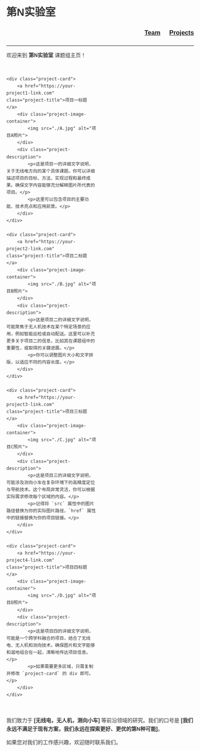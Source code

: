 # 第N实验室

<div style="text-align: right; margin-bottom: 20px;">
  <a href="./team.html" style="font-weight: bold; font-size: 1.2em; margin-right: 20px;">Team</a>
  <a href="./projects.html" style="font-weight: bold; font-size: 1.2em;">Projects</a>
</div>

---

欢迎来到 **第N实验室** 课题组主页！

<style>
/* 全局样式：可选，为了让页面更干净 */
body {
    font-family: Arial, sans-serif;
    line-height: 1.6;
    margin: 20px;
    color: #333;
}

/* 定义容器，使用 CSS Grid 创建两行两列的网格 */
.grid-container {
    display: grid;
    grid-template-columns: 1fr 1fr; /* 两列，每列等宽 */
    grid-template-rows: auto auto; /* 两行，高度自适应 */
    gap: 20px; /* 区域之间的间距 */
    margin-top: 30px;
}

/* 每个项目区域的样式 */
.project-card {
    background-color: #f9f9f9; /* 轻微的背景色，模拟无分割线 */
    padding: 20px;
    border-radius: 8px; /* 圆角边框 */
    box-shadow: 0 2px 4px rgba(0,0,0,0.1); /* 轻微的阴影，增加立体感 */
    display: flex; /* 内部使用 Flexbox 布局 */
    flex-direction: column; /* 元素垂直堆叠 */
    position: relative; /* 用于定位右上角的标题 */
}

/* 项目标题的样式 */
.project-title {
    position: absolute; /* 绝对定位 */
    top: 15px; /* 距离顶部15px */
    right: 20px; /* 距离右侧20px */
    font-size: 1.2em;
    font-weight: bold;
    color: #0056b3; /* 链接颜色 */
    text-decoration: none; /* 默认无下划线 */
}

.project-title:hover {
    text-decoration: underline; /* 鼠标悬停时显示下划线 */
}

/* 项目图片容器的样式 */
.project-image-container {
    float: left; /* 让图片浮动到左侧 */
    margin-right: 15px; /* 图片右侧留出间距 */
    margin-bottom: 10px; /* 图片下方留出间距 */
    width: 100px; /* 控制图片宽度 */
    height: 100px; /* 控制图片高度 */
    overflow: hidden; /* 确保图片不超出容器 */
    border-radius: 4px; /* 图片也带一点圆角 */
}

.project-image-container img {
    width: 100%;
    height: 100%;
    object-fit: cover; /* 裁剪图片以填充容器，保持比例 */
    display: block; /* 移除图片底部空白 */
}

/* 清除浮动，确保内容在图片下方正常排列 */
.project-description::after {
    content: "";
    display: table;
    clear: both;
}

/* 媒体查询：在小屏幕（例如手机）上，布局变为单列 */
@media (max-width: 768px) {
    .grid-container {
        grid-template-columns: 1fr; /* 单列布局 */
    }
    .project-title {
        position: static; /* 取消绝对定位 */
        text-align: left; /* 标题左对齐 */
        margin-bottom: 10px; /* 标题下方增加间距 */
        margin-right: 0;
    }
    .project-image-container {
        float: none; /* 取消浮动 */
        margin-right: 0;
        margin-bottom: 15px;
        width: 100%; /* 图片宽度自适应 */
        height: auto; /* 高度自适应 */
    }
    .project-image-container img {
        height: auto;
    }
}

</style>

<div class="grid-container">

    <div class="project-card">
        <a href="https://your-project1-link.com" class="project-title">项目一标题</a>
        <div class="project-image-container">
            <img src="./A.jpg" alt="项目A照片">
        </div>
        <div class="project-description">
            <p>这是项目一的详细文字说明，关于无线电方向的某个具体课题。你可以详细描述项目的目标、方法、实现过程和最终成果。确保文字内容能够充分解释图片所代表的项目。</p>
            <p>这里可以包含项目的主要功能、技术亮点和应用前景。</p>
        </div>
    </div>

    <div class="project-card">
        <a href="https://your-project2-link.com" class="project-title">项目二标题</a>
        <div class="project-image-container">
            <img src="./B.jpg" alt="项目B照片">
        </div>
        <div class="project-description">
            <p>这是项目二的详细文字说明，可能聚焦于无人机技术在某个特定场景的应用，例如智能巡检或自动配送。这里可以补充更多关于项目二的信息，比如其在课题组中的重要性，或取得的关键进展。</p>
            <p>你可以调整图片大小和文字排版，以适应不同的内容长度。</p>
        </div>
    </div>

    <div class="project-card">
        <a href="https://your-project3-link.com" class="project-title">项目三标题</a>
        <div class="project-image-container">
            <img src="./C.jpg" alt="项目C照片">
        </div>
        <div class="project-description">
            <p>这是项目三的详细文字说明，可能涉及测向小车在复杂环境下的高精度定位与导航技术。这个布局非常灵活，你可以根据实际需求修改每个区域的内容。</p>
            <p>记得将 `src` 属性中的图片路径替换为你的实际图片路径，`href` 属性中的链接替换为你的项目链接。</p>
        </div>
    </div>

    <div class="project-card">
        <a href="https://your-project4-link.com" class="project-title">项目四标题</a>
        <div class="project-image-container">
            <img src="./D.jpg" alt="项目D照片">
        </div>
        <div class="project-description">
            <p>这是项目四的详细文字说明，可能是一个跨学科融合的项目，结合了无线电、无人机和测向技术。确保图片和文字能够和谐地组合在一起，清晰地传达项目信息。</p>
            <p>如果需要更多区域，只需复制并修改 `project-card` 的 div 即可。</p>
        </div>
    </div>

</div>

我们致力于 **[无线电，无人机，测向小车]** 等前沿领域的研究。我们的口号是 **[我们永远不满足于现有方案，我们永远在探索更好、更优的第N种可能]**。

如果您对我们的工作感兴趣，欢迎随时联系我们。
